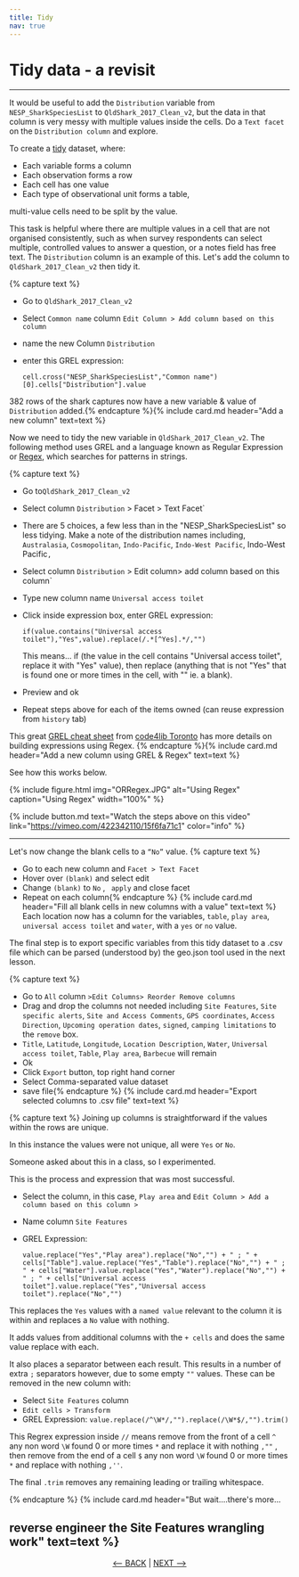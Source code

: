 ```yaml
---
title: Tidy
nav: true
---
```


# Tidy data - a revisit 

-----

It would be useful to add the `Distribution` variable from `NESP_SharkSpeciesList` to `QldShark_2017_Clean_v2`, but the data in that column is very messy with multiple values inside the cells. Do a `Text facet` on the `Distribution column` and explore.

To create a [tidy](https://cran.r-project.org/web/packages/tidyr/vignettes/tidy-data.html) dataset, where:
- Each variable forms a column
- Each observation forms a row
- Each cell has one value
- Each type of observational unit forms a table,

multi-value cells need to be split by the value.

This task is helpful where there are multiple values in a cell that are not organised consistently, such as when survey respondents can select multiple, controlled values to answer a question, or a notes field has free text.  The `Distribution`  column is an example of this. Let's add the column to `QldShark_2017_Clean_v2` then tidy it.

{% capture text %}
- Go to `QldShark_2017_Clean_v2`
- Select `Common name`  column `Edit Column > Add column based on this column`
- name the new Column `Distribution`
- enter this GREL expression:

  `cell.cross("NESP_SharkSpeciesList","Common name")[0].cells["Distribution"].value`

382 rows of the shark captures now have a new variable & value of `Distribution` added.{% endcapture %}{% include card.md header="Add a new column" text=text %}

Now we need to tidy the new variable in `QldShark_2017_Clean_v2`. The following method uses GREL and a language known as Regular Expression or [Regex](https://en.wikipedia.org/wiki/Regular_expression), which searches for patterns in strings. 

{% capture text %}
- Go to`QldShark_2017_Clean_v2`
- Select column  `Distribution` > Facet > Text Facet`
- There are 5 choices, a few less than in the "NESP_SharkSpeciesList" so less tidying.  Make a note of the distribution names including, `Australasia`, `Cosmopolitan`, `Indo-Pacific`, `Indo-West Pacific`, Indo-West Pacific`, ` 

- Select column  `Distribution` > Edit column> add column based on this column`

- Type new column name  `Universal access toilet`
- Click inside expression box, enter GREL expression:
    
    `if(value.contains("Universal access toilet"),"Yes",value).replace(/.*[^Yes].*/,"")`
    
    This means...
    if (the value in the cell contains "Universal access toilet", replace it with "Yes" value), then replace (anything that is not "Yes" that is found one or more times in the cell, with "" ie. a blank).
    
- Preview and ok
- Repeat steps above for each of the items owned (can reuse expression from  `history`  tab)

This great [GREL cheat sheet](https://code4libtoronto.github.io/2018-10-12-access/GoogleRefineCheatSheets.pdf) from [code4lib Toronto](https://code4libtoronto.github.io/) has more details on building expressions using Regex.
{% endcapture %}{% include card.md header="Add a new column using GREL & Regex" text=text %}

See how this works below.

{% include figure.html img="ORRegex.JPG" alt="Using Regex" caption="Using Regex" width="100%" %}

{% include button.md text="Watch the steps above on this video" link="https://vimeo.com/422342110/15f6fa71c1" color="info" %}

------

Let's now change the blank cells to a  `“No”`  value.
{% capture text %}
- Go to each new column and  `Facet > Text Facet`
- Hover over  `(blank)` and select edit 
- Change  `(blank)` to  `No` , ` apply` and close facet
- Repeat on each column{% endcapture %} {% include card.md header="Fill all blank cells in new columns with a value" text=text %}
Each location now has a column for the variables,  `table`,  `play area`,  `universal access toilet`  and  `water`,  with a  `yes` or  `no`  value.

The final step is to export specific variables from this tidy dataset to a .csv file which can be parsed (understood by) the geo.json tool used in the next lesson.

{% capture text %}
- Go to  `All` column  `>Edit Columns> Reorder Remove columns`
- Drag and drop the columns not needed including `Site Features`, `Site specific alerts`, `Site and Access Comments`, `GPS coordinates`, `Access Direction`, `Upcoming operation dates`, `signed`, `camping limitations` to the `remove` box.
- `Title`, `Latitude`, `Longitude`, `Location Description`, `Water`, `Universal access toilet`, `Table`, `Play area`, `Barbecue`  will remain
- Ok
- Click `Export` button, top right hand corner
- Select Comma-separated value dataset
- save file{% endcapture %} {% include card.md header="Export selected columns to .csv file" text=text %}

{% capture text %}
Joining up columns is straightforward if the values within the rows are unique.  

In this instance the values were not unique,  all were `Yes` or `No`.  

Someone asked about this in a class, so I experimented.  
 
This is the process and expression that was most successful.
- Select the column, in this case, `Play area` and `Edit Column > Add a column based on this column >`
- Name column `Site Features`
- GREL Expression:

  `value.replace("Yes","Play area").replace("No","") + " ; " + cells["Table"].value.replace("Yes","Table").replace("No","") + " ; " + cells["Water"].value.replace("Yes","Water").replace("No","") + " ; " + cells["Universal access toilet"].value.replace("Yes","Universal access toilet").replace("No","")`
 
This replaces the `Yes` values with a `named value` relevant to the column it is within and replaces a `No` value with nothing.  
 
It adds values from additional columns with the `+ cells` and does the same value replace with each.  
 
It also places a separator between each result.  This results in a number of extra `;` separators however, due to some empty `""` values.  These can be removed in the new column with:
 
- Select `Site Features` column
- `Edit cells > Transform`
- GREL Expression:
   `value.replace(/^\W*/,"").replace(/\W*$/,"").trim()`
   
This Regrex expression inside `//` means remove from the front of a cell `^`  any non word `\W` found 0 or more times `*` and replace it with nothing `,""` , then remove from the end of a cell `$` any non word `\W` found 0 or more times `*` and replace with nothing `,''`.  

The final `.trim` removes any remaining leading or trailing whitespace.

{% endcapture %} {% include card.md header="But wait....there's more...

reverse engineer the Site Features wrangling work" text=text %}
----

<p align="center">
  <a href="https://griffithunilibrary.github.io/advanced-data-wrangle/content/4-lesson.html"><-- BACK</a> |
  <a href="https://griffithunilibrary.github.io/advanced-data-wrangle/content/6-lesson.html">NEXT --></a>
</p>


